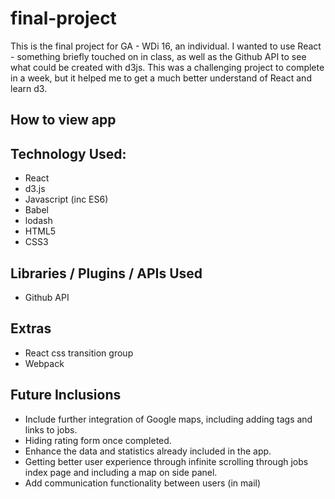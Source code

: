 # final-project
This is the final project for GA - WDi 16, an individual. I wanted to use React - something briefly touched on in class, as well as the Github API to see what could be created with d3js. This was a challenging project to complete in a week, but it helped me to get a much better understand of React and learn d3.

## How to view app


## Technology Used:
- React
- d3.js
- Javascript (inc ES6)
- Babel
- lodash
- HTML5
- CSS3

## Libraries / Plugins / APIs Used
- Github API

## Extras
- React css transition group
- Webpack

## Future Inclusions
- Include further integration of Google maps, including adding tags and links to jobs.
- Hiding rating form once completed.
- Enhance the data and statistics already included in the app.
- Getting better user experience through infinite scrolling through jobs index page and including a map on side panel.
- Add communication functionality between users (in mail)
